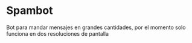 # Spambot
Bot para mandar mensajes en grandes cantidades, por el momento solo funciona en dos resoluciones de pantalla
